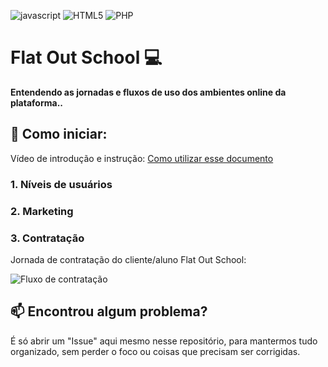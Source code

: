 [JAVASCRIPT__BADGE]: https://img.shields.io/badge/Javascript-000?style=for-the-badge&logo=javascript
[HTML_BADGE]: https://img.shields.io/badge/HTML5-%23FF9900.svg?style=for-the-badge&logo=html5&logoColor=white
[PHP_BADGE]: https://img.shields.io/badge/PHP-%237E57C2.svg?style=for-the-badge&logo=php&logoColor=white

![javascript][JAVASCRIPT__BADGE]
![HTML5][HTML_BADGE]
![PHP][PHP_BADGE]

<h1 style="font-weight: bold;">Flat Out School 💻</h1>



<p>
  <b>Entendendo as jornadas e fluxos de uso dos ambientes online da plataforma..</b>
</p>

<h2 id="started">🚀 Como iniciar:</h2>

Vídeo de introdução e instrução: <a href="https://drive.google.com/file/d/1MSEFfr48TkS01VzPLBVwt-izcUwnmGaU/view?usp=sharing" target="_blank">Como utilizar esse documento</a>

<h3>1. Níveis de usuários</h3>

<h3>2. Marketing</h3>
<p></p>

<h3>3. Contratação</h3>

Jornada de contratação do cliente/aluno Flat Out School: 

<img src="https://homologacao.flatoutschool.com/assets/fluxo2.jpg" alt="Fluxo de contratação" />




<h2 id="contribute">📫 Encontrou algum problema?</h2>

É só abrir um "Issue" aqui mesmo nesse repositório, para mantermos tudo organizado, sem perder o foco ou coisas que precisam ser corrigidas.
